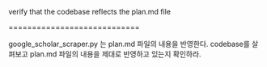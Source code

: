 verify that the codebase reflects the plan.md file

============================

google_scholar_scraper.py 는 plan.md 파일의 내용을 반영한다. codebase를 살펴보고 plan.md 파일의 내용을 제대로 반영하고 있는지 확인하라.